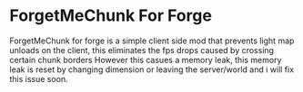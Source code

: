 # ForgetMeChunk For Forge

ForgetMeChunk for forge is a simple client side mod that prevents light map unloads on the client, this eliminates the fps drops caused by crossing certain chunk borders
However this casues a memory leak, this memory leak is reset by changing dimension or leaving the server/world and i will fix this issue soon.

